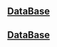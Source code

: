 ## [DataBase](https://learn.microsoft.com/en-us/xamarin/android/data-cloud/data-access/using-sqlite-orm)
## [DataBase](https://github.com/praeclarum/sqlite-net)
